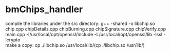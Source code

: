 # bmChips_handler

compile the libraries under the src directory: g++ -shared -o libchip.so chip.cpp chipDetails.cpp chipBurning.cpp chipSignature.cpp chipVerify.cpp main.cpp -I/usr/local/opt/openssl/include -L/usr/local/opt/openssl/lib -lssl -lcrypto\
make a copy: cp ./libchip.so /usr/local/lib/(cp ./libchip.so /usr/lib/)